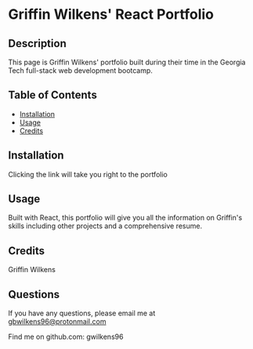 # Griffin Wilkens' React Portfolio
  
  
  ## Description

  This page is Griffin Wilkens' portfolio built during their time in the Georgia Tech full-stack web development bootcamp.

  ## Table of Contents

- [Installation](#installation)
- [Usage](#usage)
- [Credits](#credits)

## Installation

Clicking the link will take you right to the portfolio

## Usage

Built with React, this portfolio will give you all the information on Griffin's skills including other projects and a comprehensive resume.


## Credits

Griffin Wilkens


## Questions

If you have any questions, please email me at gbwilkens96@protonmail.com

Find me on github.com: gwilkens96
